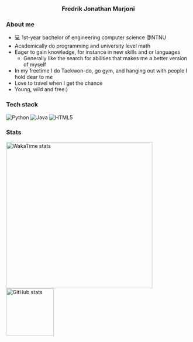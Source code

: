 <h3 align="center">Fredrik Jonathan Marjoni</h3>

### About me
- 💻 1st-year bachelor of engineering computer science @NTNU
- Academically do programming and university level math
- Eager to gain knowledge, for instance in new skills and or languages
  * Generally like the search for abilities that makes me a better version of myself 
- In my freetime I do Taekwon-do, go gym, and hanging out with people I hold dear to me
- Love to travel when I get the chance
- Young, wild and free:)

### Tech stack
![Python](https://img.shields.io/badge/Python-3776AB?logo=python&logoColor=white)
![Java](https://img.shields.io/badge/Java-ED8B00?logo=openjdk&logoColor=white)
![HTML5](https://img.shields.io/badge/HTML5-E34F26?logo=html5&logoColor=white)

### Stats
<!-- Keep the cards, move them lower -->
<p align="left">
  <img src="https://github-readme-stats.vercel.app/api/wakatime?username=Marjonifj&layout=compact&theme=radical&hide=other" alt="WakaTime stats" height="400">
  <img src="https://github-readme-stats.vercel.app/api?username=Marjoni-fj&show_icons=true&theme=radical" alt="GitHub stats" height="130">
</p>


